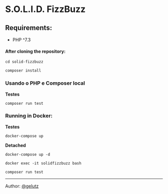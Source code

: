 # S.O.L.I.D. FizzBuzz
## Requirements:
- PHP ^7.3

#### After cloning the repository:
`cd solid-fizzbuzz`

`composer install`

### Usando o PHP e Composer local
<b> Testes </b>

`composer run test`

### Running in Docker:
<b> Testes </b>

`docker-compose up`

<b> Detached </b>

`docker-compose up -d`

`docker exec -it solidfizzbuzz bash`

`composer run test`

-----------
Author: [@gelutz](https://github.com/gelutz)